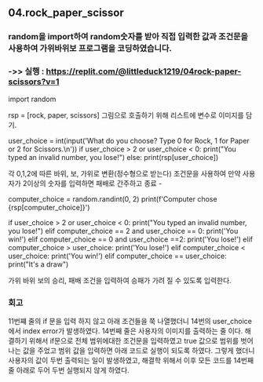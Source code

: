 ## 04.rock_paper_scissor

### random을 import하여 random숫자를 받아 직접 입력한 값과 조건문을 사용하여 가위바위보 프로그램을 코딩하였습니다.

### ->> 실행 : https://replit.com/@littleduck1219/04rock-paper-scissors?v=1


import random 

rsp = [rock, paper, scissors]
그림으로 호출하기 위해 리스트에 변수로 이미지를 담기.

user_choice = int(input('What do you choose? Type 0 for Rock, 1 for Paper or 2 for Scissors.\n'))
if user_choice > 2 or user_choice < 0:
  print("You typed an invalid number, you lose!")
else:
  print(rsp[user_choice])

각 0,1,2에 따른 바위, 보, 가위로 변환(정수형으로 받는다)
조건문을 사용하여 만약 사용자가 2이상의 숫자를 입력하면 패배로 간주하고 종료 -


  computer_choice = random.randint(0, 2)
  print(f'Computer chose {rsp[computer_choice]}')
  
  if user_choice > 2 or user_choice < 0:
    print("You typed an invalid number, you lose!")
  elif computer_choice == 2 and user_choice == 0:
    print('You win!')
  elif computer_choice == 0 and user_choice ==2:
    print('You lose!')
  elif computer_choice > user_choice:
    print('You lose!')
  elif computer_choice < user_choice:
    print('You win!')
  elif computer_choice == user_choice:
    print("It's a draw")

가위 바위 보의 승리, 패배 조건을 입력하여 승패가 가려 질 수 있도록 입력한다.

### 회고

11번쨰 줄의 if 문을 입력 하지 않고 아래 조건들을 쭉 나열했더니 14번의 user_choice에서 index error가 발생하였다.
14번째 줄은 사용자의 이미지를 출력하는 줄 이다. 해결하기 위해서 if문으로 전체 범위에대한 조건문을 입력하였고 true 값으로 범위를 벗어나는 값을 주었고 범위 값을 입력하면 아래 코드로 실행이 되도록 하였다.
그렇게 했더니 사용자의 값이 두번 출력되는 일이 발생하였고, 해결학 위해서 이후 모든 코드를 14번째 줄 아래로 두어 두번 실행되지 않게 하였다.